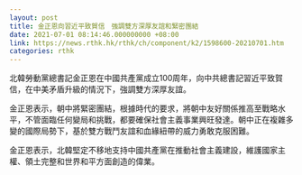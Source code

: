 ```yaml
---
layout: post
title: 金正恩向習近平致賀信　強調雙方深厚友誼和緊密團結
date: 2021-07-01 08:14:46.000000000 +08:00
link: https://news.rthk.hk/rthk/ch/component/k2/1598600-20210701.htm
categories: rthk
---
```


北韓勞動黨總書記金正恩在中國共產黨成立100周年，向中共總書記習近平致賀信，在中美矛盾升級的情況下，強調雙方深厚友誼。

金正恩表示，朝中將緊密團結，根據時代的要求，將朝中友好關係推高至戰略水平，不管面臨任何變局和挑戰，都要確保社會主義事業興旺發達。朝中正在複雜多變的國際局勢下，基於雙方戰鬥友誼和血緣紐帶的威力勇敢克服困難。

金正恩表示，北韓堅定不移地支持中國共產黨在推動社會主義建設，維護國家主權、領土完整和世界和平方面創造的偉業。
